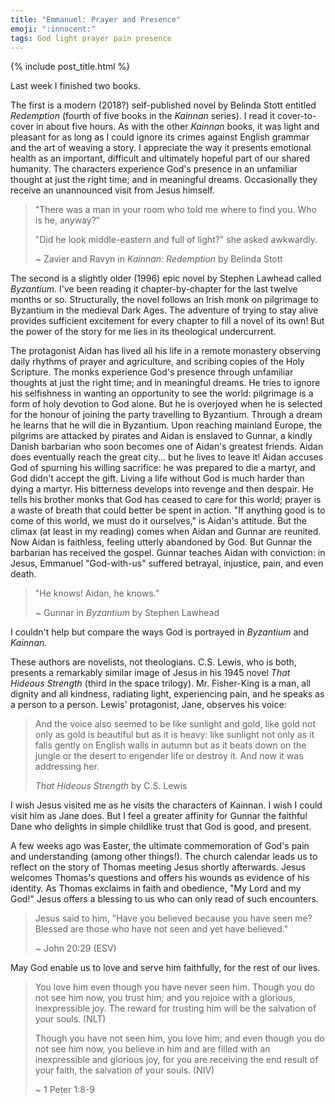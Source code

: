 ```yaml
---
title: "Emmanuel: Prayer and Presence"
emoji: ":innocent:"
tags: God light prayer pain presence
---
```


{% include post_title.html %}

Last week I finished two books. 

The first is a modern (2018?) self-published novel by Belinda Stott entitled _Redemption_ (fourth of five books in the _Kainnan_ series). I read it cover-to-cover in about five hours. As with the other _Kainnan_ books, it was light and pleasant for as long as I could ignore its crimes against English grammar and the art of weaving a story. I appreciate the way it presents emotional health as an important, difficult and ultimately hopeful part of our shared humanity. The characters experience God's presence in an unfamiliar thought at just the right time; and in meaningful dreams. Occasionally they receive an unannounced visit from Jesus himself. 

> "There was a man in your room who told me where to find you. Who is he, anyway?"
>
> "Did he look middle-eastern and full of light?" she asked awkwardly.
>
> ~ Zavier and Ravyn in _Kainnan: Redemption_ by Belinda Stott

The second is a slightly older (1996) epic novel by Stephen Lawhead called _Byzantium_. I've been reading it chapter-by-chapter for the last twelve months or so. Structurally, the novel follows an Irish monk on pilgrimage to Byzantium in the medieval Dark Ages. The adventure of trying to stay alive provides sufficient excitement for every chapter to fill a novel of its own! But the power of the story for me lies in its theological undercurrent. 

The protagonist Aidan has lived all his life in a remote monastery observing daily rhythms of prayer and agriculture, and scribing copies of the Holy Scripture. The monks experience God's presence through unfamiliar thoughts at just the right time; and in meaningful dreams. He tries to ignore his selfishness in wanting an opportunity to see the world: pilgrimage is a form of holy devotion to God alone. But he is overjoyed when he is selected for the honour of joining the party travelling to Byzantium. Through a dream he learns that he will die in Byzantium. Upon reaching mainland Europe, the pilgrims are attacked by pirates and Aidan is enslaved to Gunnar, a kindly Danish barbarian who soon becomes one of Aidan's greatest friends. Aidan does eventually reach the great city... but he lives to leave it! Aidan accuses God of spurning his willing sacrifice: he was prepared to die a martyr, and God didn't accept the gift. Living a life without God is much harder than dying a martyr. His bitterness develops into revenge and then despair. He tells his brother monks that God has ceased to care for this world; prayer is a waste of breath that could better be spent in action. "If anything good is to come of this world, we must do it ourselves," is Aidan's attitude. But the climax (at least in my reading) comes when Aidan and Gunnar are reunited. Now Aidan is faithless, feeling utterly abandoned by God. But Gunnar the barbarian has received the gospel. Gunnar teaches Aidan with conviction: in Jesus, Emmanuel "God-with-us" suffered betrayal, injustice, pain, and even death. 

> "He knows! Aidan, he knows."
> 
> ~ Gunnar in _Byzantium_ by Stephen Lawhead

I couldn't help but compare the ways God is portrayed in _Byzantium_ and _Kainnan_. 

These authors are novelists, not theologians. C.S. Lewis, who is both, presents a remarkably similar image of Jesus in his 1945 novel _That Hideous Strength_ (third in the space trilogy). Mr. Fisher-King is a man, all dignity and all kindness, radiating light, experiencing pain, and he speaks as a person to a person. Lewis' protagonist, Jane, observes his voice:

> And the voice also seemed to be like sunlight and gold, like gold not only as gold is beautiful but as it is heavy: like sunlight not only as it falls gently on English walls in autumn but as it beats down on the jungle or the desert to engender life or destroy it. And now it was addressing her. 
> 
> _That Hideous Strength_ by C.S. Lewis

I wish Jesus visited me as he visits the characters of Kainnan. I wish I could visit him as Jane does. But I feel a greater affinity for Gunnar the faithful Dane who delights in simple childlike trust that God is good, and present.

A few weeks ago was Easter, the ultimate commemoration of God's pain and understanding (among other things!). The church calendar leads us to reflect on the story of Thomas meeting Jesus shortly afterwards. Jesus welcomes Thomas's questions and offers his wounds as evidence of his identity. As Thomas exclaims in faith and obedience, "My Lord and my God!" Jesus offers a blessing to us who can only read of such encounters.

> Jesus said to him, "Have you believed because you have seen me? Blessed are those who have not seen and yet have believed."
>
> ~ John 20:29 (ESV)

May God enable us to love and serve him faithfully, for the rest of our lives.

> You love him even though you have never seen him. Though you do not see him now, you trust him; and you rejoice with a glorious, inexpressible joy. The reward for trusting him will be the salvation of your souls. (NLT)
> 
> Though you have not seen him, you love him; and even though you do not see him now, you believe in him and are filled with an inexpressible and glorious joy, for you are receiving the end result of your faith, the salvation of your souls. (NIV)
>
> ~ 1 Peter 1:8-9
